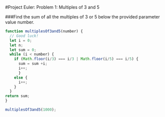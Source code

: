 #Project Euler: Problem 1: Multiples of 3 and 5

###Find the sum of all the multiples of 3 or 5 below the provided parameter value number.


```javascript
function multiplesOf3and5(number) {
  // Good luck!
  let i = 0;
  let n;
  let sum = 0;
  while (i < number) {
    if (Math.floor(i/3) === i/3 | Math.floor(i/5) === i/5) {
      sum = sum +i;
      i++;
      }
    else {
      i++;
    }
  }
return sum;
}

multiplesOf3and5(1000);
```
